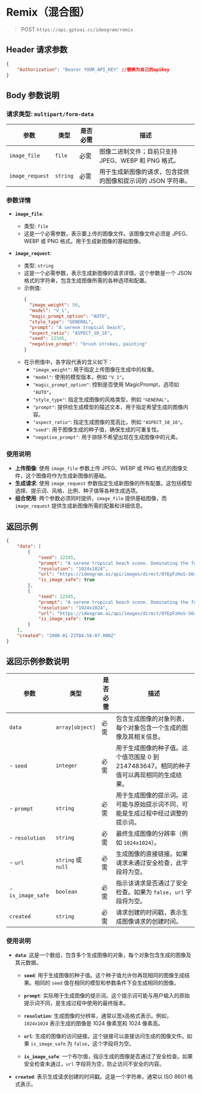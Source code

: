 # Remix（混合图）

>POST `https://api.gptoai.cc/ideogram/remix`

## Header 请求参数
```json
{
    "Authorization": "Bearer YOUR_API_KEY" //替换为自己的apikey
}
```
## Body 参数说明

### 请求类型: `multipart/form-data`

| 参数              | 类型     | 是否必需 | 描述                                                                                             |
|-------------------|----------|----------|--------------------------------------------------------------------------------------------------|
| `image_file`      | `file`   | 必需     | 图像二进制文件；目前只支持 JPEG、WEBP 和 PNG 格式。                                               |
| `image_request`   | `string` | 必需     | 用于生成新图像的请求，包含提供的图像和提示词的 JSON 字符串。                                       |

### 参数详情

- **`image_file`**: 
  - 类型: `file`
  - 这是一个必需参数，表示要上传的图像文件。该图像文件必须是 JPEG、WEBP 或 PNG 格式。用于生成新图像的基础图像。

- **`image_request`**:
  - 类型: `string`
  - 这是一个必需参数，表示生成新图像的请求详情。这个参数是一个 JSON 格式的字符串，包含生成图像所需的各种选项和配置。
  - 示例值:
    ```json
    {
      "image_weight": 50,
      "model": "V_1",
      "magic_prompt_option": "AUTO",
      "style_type": "GENERAL",
      "prompt": "A serene tropical beach",
      "aspect_ratio": "ASPECT_10_16",
      "seed": 12345,
      "negative_prompt": "brush strokes, painting"
    }
    ```
  - 在示例值中，各字段代表的含义如下：
    - `"image_weight"`: 用于指定上传图像在生成中的权重。
    - `"model"`: 使用的模型版本，例如 `"V_1"`。
    - `"magic_prompt_option"`: 控制是否使用 MagicPrompt，选项如 `"AUTO"`。
    - `"style_type"`: 指定生成图像的风格类型，例如 `"GENERAL"`。
    - `"prompt"`: 提供给生成模型的描述文本，用于指定希望生成的图像内容。
    - `"aspect_ratio"`: 指定生成图像的宽高比，例如 `"ASPECT_10_16"`。
    - `"seed"`: 用于图像生成的种子值，确保生成的可重复性。
    - `"negative_prompt"`: 用于排除不希望出现在生成图像中的元素。

### 使用说明

- **上传图像**: 使用 `image_file` 参数上传 JPEG、WEBP 或 PNG 格式的图像文件，这个图像将作为生成新图像的基础。
- **生成请求**: 使用 `image_request` 参数指定生成新图像的所有配置。这包括模型选择、提示词、风格、比例、种子值等各种生成选项。
- **组合使用**: 两个参数必须同时提供，`image_file` 提供基础图像，而 `image_request` 提供生成新图像所需的配置和详细信息。



## 返回示例
```json
{
    "data": [
        {
            "seed": 12345,
            "prompt": "A serene tropical beach scene. Dominating the foreground are tall palm trees with lush green leaves, standing tall against a backdrop of a sandy beach. The beach leads to the azure waters of the sea, which gently kisses the shoreline. In the distance, there's an island or landmass with a silhouette of what appears to be a lighthouse or tower. The sky above is painted with fluffy white clouds, some of which are tinged with hues of pink and orange, suggesting either a sunrise or sunset.",
            "resolution": "1024x1024",
            "url": "https://ideogram.ai/api/images/direct/8YEpFzHuS-S6xXEGmCsf7g",
            "is_image_safe": true
        },
        {
            "seed": 12345,
            "prompt": "A serene tropical beach scene. Dominating the foreground are tall palm trees with lush green leaves, standing tall against a backdrop of a sandy beach. The beach leads to the azure waters of the sea, which gently kisses the shoreline. In the distance, there's an island or landmass with a silhouette of what appears to be a lighthouse or tower. The sky above is painted with fluffy white clouds, some of which are tinged with hues of pink and orange, suggesting either a sunrise or sunset.",
            "resolution": "1024x1024",
            "url": "https://ideogram.ai/api/images/direct/8YEpFzHuS-S6xXEGmCsf7g",
            "is_image_safe": true
        }
    ],
    "created": "2000-01-23T04:56:07.000Z"
}
```

## 返回示例参数说明

| 参数             | 类型                    | 是否必需 | 描述                   |
|------------------|-------------------------|----------|------------------------------------------------------------------------------------------------------------------------------------------|
| `data`           | `array[object]`         | 必需     | 包含生成图像的对象列表，每个对象包含一个生成的图像及其相关信息。                                                                         |
| - `seed`         | `integer`               | 必需     | 用于生成图像的种子值。这个值范围是 0 到 2147483647。相同的种子值可以再现相同的生成结果。                    |
| - `prompt`       | `string`                | 必需     | 用于生成图像的提示词。这可能与原始提示词不同，可能是生成过程中经过调整的提示词。              |
| - `resolution`   | `string`                | 必需     | 最终生成图像的分辨率（例如 `1024x1024`）。                                          |
| - `url`          | `string` 或 `null`      | 必需     | 生成图像的直接链接。如果请求未通过安全检查，此字段将为空。                                               |
| - `is_image_safe`| `boolean`               | 必需     | 指示该请求是否通过了安全检查。如果为 `false`，`url` 字段将为空。                                            |
| `created`        | `string`                | 必需     | 请求创建的时间戳，表示生成图像请求的创建时间。                                                                                           |

### 使用说明

- **`data`**: 这是一个数组，包含多个生成图像的对象，每个对象包含生成的图像及其元数据。

  - **`seed`**: 用于生成图像的种子值。这个种子值允许你再现相同的图像生成结果。相同的 `seed` 值在相同的模型和参数条件下会生成相同的图像。

  - **`prompt`**: 实际用于生成图像的提示词。这个提示词可能与用户输入的原始提示词不同，是生成过程中使用的最终版本。

  - **`resolution`**: 生成图像的分辨率，通常以宽x高格式表示。例如，`1024x1024` 表示生成的图像是 1024 像素宽和 1024 像素高。

  - **`url`**: 生成的图像的访问链接。这个链接可以直接访问生成的图像文件。如果 `is_image_safe` 为 `false`，这个字段将为空。

  - **`is_image_safe`**: 一个布尔值，指示生成的图像是否通过了安全检查。如果安全检查未通过，`url` 字段将为空，防止访问不安全的内容。

- **`created`**: 表示生成请求创建的时间戳。这是一个字符串，通常以 ISO 8601 格式表示。

